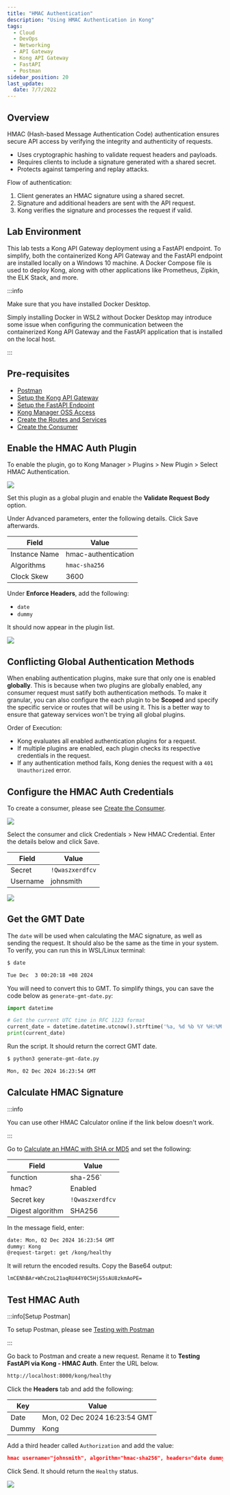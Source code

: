 ```yaml
---
title: "HMAC Authentication"
description: "Using HMAC Authentication in Kong"
tags: 
  - Cloud
  - DevOps
  - Networking 
  - API Gateway
  - Kong API Gateway
  - FastAPI 
  - Postman
sidebar_position: 20
last_update:
  date: 7/7/2022
---
```



## Overview

HMAC (Hash-based Message Authentication Code) authentication ensures secure API access by verifying the integrity and authenticity of requests.

- Uses cryptographic hashing to validate request headers and payloads.  
- Requires clients to include a signature generated with a shared secret.  
- Protects against tampering and replay attacks.  

Flow of authentication: 

1. Client generates an HMAC signature using a shared secret.  
2. Signature and additional headers are sent with the API request.  
3. Kong verifies the signature and processes the request if valid.  

## Lab Environment

This lab tests a Kong API Gateway deployment using a FastAPI endpoint. To simplify, both the containerized Kong API Gateway and the FastAPI endpoint are installed locally on a Windows 10 machine. A Docker Compose file is used to deploy Kong, along with other applications like Prometheus, Zipkin, the ELK Stack, and more.

:::info 

Make sure that you have installed Docker Desktop. 

Simply installing Docker in WSL2 without Docker Desktop may introduce some issue when configuring the communication between the containerized Kong API Gateway and the FastAPI application that is installed on the local host.

:::

## Pre-requisites 

- [Postman](https://www.postman.com/downloads/)
- [Setup the Kong API Gateway](/docs/021-Software-Engineering/017-Kong-API-Gateway/015-Containerized-Kong-and-Other-Apps.md)
- [Setup the FastAPI Endpoint](/docs/021-Software-Engineering/017-Kong-API-Gateway/016-Testing-wth-an-FastAPI-Endpoint.md#setup-the-api-endpoint)
- [Kong Manager OSS Access](/docs/021-Software-Engineering/017-Kong-API-Gateway/015-Containerized-Kong-and-Other-Apps.md)
- [Create the Routes and Services](/docs/021-Software-Engineering/017-Kong-API-Gateway/016-Testing-wth-an-FastAPI-Endpoint.md)
- [Create the Consumer](/docs/021-Software-Engineering/017-Kong-API-Gateway/017-Consumers-Plugins-Upstreams.md#create-the-kong-consumer)

## Enable the HMAC Auth Plugin 

To enable the plugin, go to Kong Manager > Plugins > New Plugin > Select HMAC Authentication.

![](/img/docs/12022024-kong-gw-basic-auth-plugin.png)

Set this plugin as a global plugin and enable the **Validate Request Body**  option.

Under Advanced parameters, enter the following details. Click Save afterwards.

| Field         | Value                                 |
|---------------|---------------------------------------|
| Instance Name | hmac-authentication                   |
| Algorithms    | `hmac-sha256`                         |
| Clock Skew    | 3600                                  |

Under **Enforce Headers**, add the following:

- `date`
- `dummy`

It should now appear in the plugin list.

<!-- ![](/img/docs/12022024-kong-gw-hmac-auth-plugin.png) -->

![](/img/docs/12022024-kong-gw-hmac-auth-plugin-disable-basic-auth.png)


## Conflicting Global Authentication Methods 

When enabling authentication plugins, make sure that only one is enabled **globally**. This is because when two plugins are globally enabled, any consumer request must satify both authentication methods. To make it granular, you can also configure the each plugin to be **Scoped** and specify the specific service or routes that will be using it. This is a better way to ensure that gateway services won't be trying all global plugins.

Order of Execution:

- Kong evaluates all enabled authentication plugins for a request.
- If multiple plugins are enabled, each plugin checks its respective credentials in the request.
- If any authentication method fails, Kong denies the request with a `401 Unauthorized` error.


## Configure the HMAC Auth Credentials 

To create a consumer, please see [Create the Consumer](/docs/021-Software-Engineering/017-Kong-API-Gateway/017-Consumers-Plugins-Upstreams.md#create-the-kong-consumer).

![](/img/docs/12022024-kong-gw-consumer-created-already.png)

Select the consumer and click Credentials > New HMAC Credential. Enter the details below and click Save.

| Field     | Value           |
|-----------|-----------------|
| Secret    | `!Qwaszxerdfcv` |
| Username  | johnsmith       |

![](/img/docs/12022024-kong-gw-hmac-auth-config-consumer.png)


## Get the GMT Date 

The `date` will be used when calculating the MAC signature, as well as sending the request. It should also be the same as the time in your system. To verify, you can run this in WSL/Linux terminal:

```bash
$ date

Tue Dec  3 00:20:18 +08 2024 
```

You will need to convert this to GMT. To simplify things, you can save the code below as `generate-gmt-date.py`:

```python
import datetime

# Get the current UTC time in RFC 1123 format
current_date = datetime.datetime.utcnow().strftime('%a, %d %b %Y %H:%M:%S GMT')
print(current_date) 
```

Run the script. It should return the correct GMT date.

```bash
$ python3 generate-gmt-date.py

Mon, 02 Dec 2024 16:23:54 GMT 
```


## Calculate HMAC Signature

:::info

You can use other HMAC Calculator online if the link below doesn't work.

:::

Go to [Calculate an HMAC with SHA or MD5](https://dinochiesa.github.io/hmachash/index.html) and set the following:

| Field             | Value           |
|-------------------|-----------------|
| function          | sha-256`        |
| hmac?             | Enabled         |
| Secret key        | `!Qwaszxerdfcv` |
| Digest algorithm  | SHA256          |

In the message field, enter:

```bash
date: Mon, 02 Dec 2024 16:23:54 GMT
dummy: Kong
@request-target: get /kong/healthy
```

It will return the encoded results. Copy the Base64 output:

```bash
lmCENhBAr+WhCzoL21aqRU44Y0C5HjS5sAU8zkmAoPE=
```

## Test HMAC Auth 

:::info[Setup Postman]

To setup Postman, please see [Testing with Postman](/docs/021-Software-Engineering/017-Kong-API-Gateway/016-Testing-wth-an-FastAPI-Endpoint.md#testing-with-postman)

:::

Go back to Postman and create a new request. Rename it to **Testing FastAPI via Kong - HMAC Auth**. Enter the URL below.

```bash
http://localhost:8000/kong/healthy 
```

Click the **Headers** tab and add the following:


| Key             | Value                         |
|-----------------|-------------------------------|
| Date            | Mon, 02 Dec 2024 16:23:54 GMT |
| Dummy           | Kong                          |

Add a third header called `Authorization` and add the value:

```json
hmac username="johnsmith", algorithm="hmac-sha256", headers="date dummy @request-target", signature="lmCENhBAr+WhCzoL21aqRU44Y0C5HjS5sAU8zkmAoPE="
```

Click Send. It should return the `Healthy` status.

![](/img/docs/12022024-kong-gw-hmac-auth-working-after-3-hours.png)

